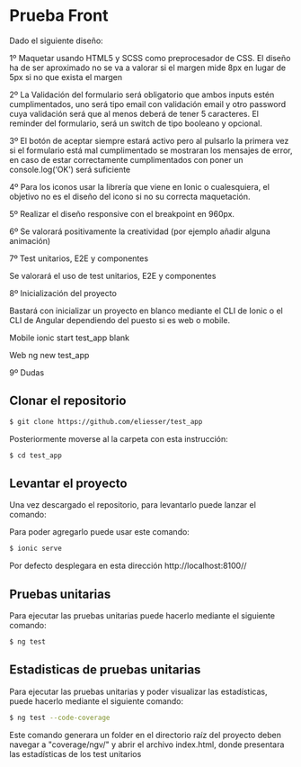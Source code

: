 # Prueba Front

Dado el siguiente diseño:


1º Maquetar usando HTML5 y SCSS como preprocesador de CSS. El diseño ha de ser aproximado no se va a valorar si el margen mide 8px en lugar de 5px si no que exista el margen

2º La Validación del formulario será obligatorio que ambos inputs estén cumplimentados, uno será tipo email con validación email y otro password cuya validación será que al menos deberá de tener 5 caracteres. El reminder del formulario, será un switch de tipo booleano y opcional.

3º El botón de aceptar siempre estará activo pero al pulsarlo la primera vez si el formulario está mal cumplimentado se mostraran los mensajes de error, en caso de estar correctamente cumplimentados con poner un console.log(‘OK’) será suficiente

4º Para los iconos usar la librería que viene en Ionic o cualesquiera, el objetivo no es el diseño del icono si no su correcta maquetación.

5º Realizar el diseño responsive  con el breakpoint en 960px.

6º Se valorará positivamente la creatividad (por ejemplo añadir alguna animación)

7º Test unitarios, E2E y componentes

Se valorará el uso de test unitarios, E2E y componentes

8º Inicialización del proyecto

Bastará con inicializar un proyecto en blanco mediante el CLI de Ionic o el CLI de Angular dependiendo del puesto si es web o mobile.

Mobile
ionic start test_app blank

Web
ng new test_app

9º Dudas

## Clonar el repositorio

```bash
$ git clone https://github.com/eliesser/test_app
```

Posteriormente moverse al la carpeta con esta instrucción:

```bash
$ cd test_app
```


## Levantar el proyecto

Una vez descargado el repositorio, para levantarlo puede lanzar el comando:

Para poder agregarlo puede usar este comando:

```bash
$ ionic serve
```

Por defecto desplegara en esta dirección http://localhost:8100//

## Pruebas unitarias
Para ejecutar las pruebas unitarias puede hacerlo mediante el siguiente comando:

```bash
$ ng test
```

## Estadisticas de pruebas unitarias
Para ejecutar las pruebas unitarias y poder visualizar las estadísticas, puede hacerlo mediante el siguiente comando:

```bash
$ ng test --code-coverage
```
Este comando generara un folder en el directorio raíz del proyecto deben navegar a "coverage/ngv/" y abrir el archivo index.html, donde presentara las estadísticas de los test unitarios

